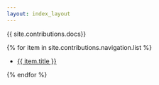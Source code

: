 ```yaml
---
layout: index_layout
---
```


{{ site.contributions.docs}}

{% for item in site.contributions.navigation.list %}
<ul><li><a href="{{ site.baseurl }}{{ item.url }}">{{ item.title }}</a></li></ul>
{% endfor %}
